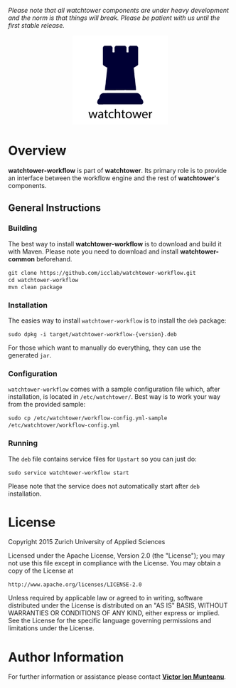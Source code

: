 *Please note that all watchtower components are under heavy development and the norm is that things will break. Please be patient with us until the first stable release.*

<div align="center">
	<img src="https://raw.githubusercontent.com/icclab/watchtower-common/master/watchtower.png" alt="Watchtower" title="Watchtower">
</div>

# Overview

**watchtower-workflow** is part of **watchtower**. Its primary role is to provide an interface between the workflow engine and the rest of **watchtower**'s components.

## General Instructions

### Building

The best way to install **watchtower-workflow** is to download and build it with Maven. Please note you need to download and install **watchtower-common** beforehand.

```
git clone https://github.com/icclab/watchtower-workflow.git
cd watchtower-workflow
mvn clean package
```

### Installation

The easies way to install `watchtower-workflow` is to install the `deb` package:

```
sudo dpkg -i target/watchtower-workflow-{version}.deb
```

For those which want to manually do everything, they can use the generated `jar`.

### Configuration

`watchtower-workflow` comes with a sample configuration file which, after installation, is located in `/etc/watchtower/`. Best way is to work your way from the provided sample:

```
sudo cp /etc/watchtower/workflow-config.yml-sample /etc/watchtower/workflow-config.yml
```

### Running

The `deb` file contains service files for `Upstart` so you can just do:

```
sudo service watchtower-workflow start
```

Please note that the service does not automatically start after `deb` installation.


# License

Copyright 2015 Zurich University of Applied Sciences

Licensed under the Apache License, Version 2.0 (the "License");
you may not use this file except in compliance with the License.
You may obtain a copy of the License at

    http://www.apache.org/licenses/LICENSE-2.0
    
Unless required by applicable law or agreed to in writing, software
distributed under the License is distributed on an "AS IS" BASIS,
WITHOUT WARRANTIES OR CONDITIONS OF ANY KIND, either express or
implied.
See the License for the specific language governing permissions and
limitations under the License.

# Author Information

For further information or assistance please contact [**Victor Ion Munteanu**](https://github.com/nemros).